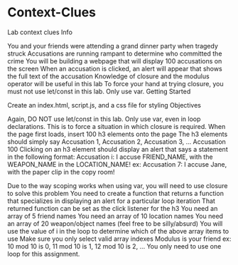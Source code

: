# Context-Clues
Lab context clues
Info

You and your friends were attending a grand dinner party when tragedy struck
Accusations are running rampant to determine who committed the crime
You will be building a webpage that will display 100 accusations on the screen
When an accusation is clicked, an alert will appear that shows the full text of the accusation
Knowledge of closure and the modulus operator will be useful in this lab
To force your hand at trying closure, you must not use let/const in this lab. Only use var.
Getting Started

Create an index.html, script.js, and a css file for styling
Objectives

Again, DO NOT use let/const in this lab. Only use var, even in loop declarations. This is to force a situation in which closure is required.
When the page first loads, insert 100 h3 elements onto the page
The h3 elements should simply say Accusation 1, Accusation 2, Accusation 3, ... Accusation 100
Clicking on an h3 element should display an alert that says a statement in the following format:
Accusation i: I accuse FRIEND_NAME, with the WEAPON_NAME in the LOCATION_NAME!
ex: Accusation 7: I accuse Jane, with the paper clip in the copy room!

Due to the way scoping works when using var, you will need to use closure to solve this problem
You need to create a function that returns a function that specializes in displaying an alert for a particular loop iteration
That returned function can be set as the click listener for the h3
You need an array of 5 friend names
You need an array of 10 location names
You need an array of 20 weapon/object names (feel free to be silly/absurd)
You will use the value of i in the loop to determine which of the above array items to use
Make sure you only select valid array indexes
Modulus is your friend
ex: 10 mod 10 is 0, 11 mod 10 is 1, 12 mod 10 is 2, ...
You only need to use one loop for this assignment.